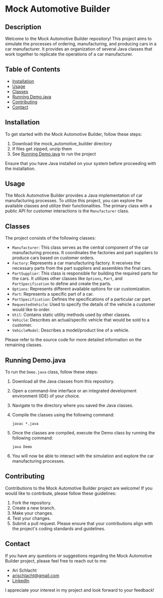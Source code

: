 # Mock Automotive Builder

## Description

Welcome to the Mock Automotive Builder repository! This project aims to simulate the processes of ordering, manufacturing, and producing cars in a car manufacturer. It provides an organization of several Java classes that work together to replicate the operations of a car manufacturer.

## Table of Contents

- [Installation](#installation)
- [Usage](#usage)
- [Classes](#classes)
- [Running Demo.java](#running-demojava)
- [Contributing](#contributing)
- [Contact](#contact)

## Installation

To get started with the Mock Automotive Builder, follow these steps:

1. Download the mock_automotive_builder directory
2. If files get zipped, unzip them
3. See [Running Demo.java](#running-demojava) to run the project

Ensure that you have Java installed on your system before proceeding with the installation.

## Usage

The Mock Automotive Builder provides a Java implementation of car manufacturing processes. To utilize this project, you can explore the available classes and utilize their functionalities. The primary class with a public API for customer interactions is the `Manufacturer` class.

## Classes

The project consists of the following classes:

- `Manufacturer`: This class serves as the central component of the car manufacturing process. It coordinates the factories and part suppliers to produce cars based on customer orders.
- `Factory`: Represents a car manufacturing factory. It receives the necessary parts from the part suppliers and assembles the final cars.
- `PartSupplier`: This class is responsible for building the required parts for the cars. It utilizes other classes like `Options`, `Part`, and `PartSpecification` to define and create the parts.
- `Options`: Represents different available options for car customization.
- `Part`: Represents a specific part of a car.
- `PartSpecification`: Defines the specifications of a particular car part.
- `RequestedVehicle`: Used to specify the details of the vehicle a customer would like to order.
- `Util`: Contains static utility methods used by other classes.
- `Vehicle`: Describes an actual/specific vehicle that would be sold to a customer.
- `VehicleModel`: Describes a model/product line of a vehicle.

Please refer to the source code for more detailed information on the remaining classes.

## Running Demo.java

To run the `Demo.java` class, follow these steps:

1. Download all the Java classes from this repository.
2. Open a command-line interface or an integrated development environment (IDE) of your choice.
3. Navigate to the directory where you saved the Java classes.
4. Compile the classes using the following command:

   ```shell
   javac *.java
5. Once the classes are compiled, execute the Demo class by running the following command:

   ```shell
   java Demo
6. You will now be able to interact with the simulation and explore the car manufacturing processes.

## Contributing
Contributions to the Mock Automotive Builder project are welcome! If you would like to contribute, please follow these guidelines:

1. Fork the repository.
2. Create a new branch.
3. Make your changes.
4. Test your changes.
5. Submit a pull request.
Please ensure that your contributions align with the project's coding standards and guidelines.

## Contact
If you have any questions or suggestions regarding the Mock Automotive Builder project, please feel free to reach out to me:

- Ari Schlacht
- arischlacht@gmail.com
- [LinkedIn](https://www.linkedin.com/in/ari-schlacht/)

I appreciate your interest in my project and look forward to your feedback!   
